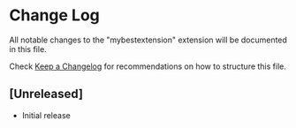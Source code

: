 # Change Log

All notable changes to the "mybestextension" extension will be documented in this file.

Check [Keep a Changelog](http://keepachangelog.com/) for recommendations on how to structure this file.

## [Unreleased]

- Initial release